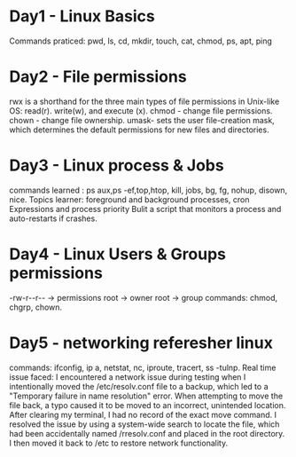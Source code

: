 # Day1 - Linux Basics
Commands praticed:  pwd, ls, cd, mkdir, touch, cat, chmod, ps, apt, ping
# Day2 - File permissions
rwx is a shorthand for the three main types of file permissions in Unix-like OS: read(r). write(w), and execute (x). chmod - change file permissions. chown - change file ownership. umask- sets the user file-creation mask, which determines the default permissions for new files and directories.
# Day3 - Linux process & Jobs
commands learned : ps aux,ps -ef,top,htop, kill, jobs, bg, fg, nohup, disown, nice.
Topics learner: foreground and background processes, cron Expressions and process priority
Bulit a script that monitors a process and auto-restarts if crashes.
# Day4 - Linux Users & Groups permissions
-rw-r--r-- → permissions
root → owner
root → group
commands: chmod, chgrp, chown.
# Day5 - networking referesher linux
commands: ifconfig, ip a, netstat, nc, iproute, tracert, ss -tulnp.
Real time issue faced: I encountered a network issue during testing when I intentionally moved the /etc/resolv.conf file to a backup, which led to a "Temporary failure in name resolution" error. When attempting to move the file back, a typo caused it to be moved to an incorrect, unintended location. After clearing my terminal, I had no record of the exact move command. I resolved the issue by using a system-wide search to locate the file, which had been accidentally named /rresolv.conf and placed in the root directory. I then moved it back to /etc to restore network functionality.
